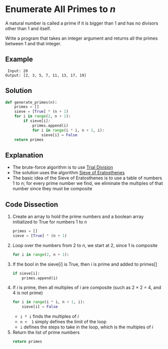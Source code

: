 # Enumerate All Primes to _n_
A natural number is called a prime if it is bigger than 1 and has no divisors other than 1 and itself.  
  
Write a program that takes an integer argument and returns all the primes between 1 and that integer.  
  
## Example
```
 Input: 20
Output: [2, 3, 5, 7, 11, 13, 17, 19]
```
  
## Solution
```python
def generate_primes(n):
    primes = []
    sieve = [True] * (n + 1)
    for i in range(2, n + 1):
        if sieve[i]:
            primes.append(i)
            for i in range(i * i, n + 1, i):
                sieve[i] = False
    return primes
```
  
## Explanation
* The brute-force algorithm is to use [Trial Division](https://www.khanacademy.org/computing/computer-science/cryptography/comp-number-theory/a/trial-division)  
* The solution uses the algorithm [Sieve of Eratosthenes](https://www.smartickmethod.com/blog/math/operations-and-algebraic-thinking/divisibility/prime-numbers-sieve-eratosthenes/)  
* The basic idea of the Sieve of Eratosthenes is to use a table of numbers 1 to _n_; for every prime number we find, we eliminate the multiples of that number since they must be composite  
  
## Code Dissection
1. Create an array to hold the prime numbers and a boolean array initialized to True for numbers 1 to _n_  
    ```python
    primes = []
    sieve = [True] * (n + 1)
    ```
2. Loop over the numbers from 2 to _n_, we start at 2, since 1 is composite  
    ```python
    for i in range(2, n + 1):
    ```
3. If the bool in the sieve[_i_] is True, then _i_ is prime and added to primes[]  
    ```python
    if sieve[i]:
        primes.append(i)
    ```
4. If _i_ is prime, then all multiples of _i_ are composite (such as 2 &times; 2 = 4, and 4 is not prime)  
    ```python
    for i in range(i * i, n + 1, i):
        sieve[i] = False
    ```
    * ```i * i``` finds the multiples of _i_  
    * ```n +  1``` simply defines the limit of the loop  
    * ```i``` defines the steps to take in the loop, which is the multiples of _i_  
5. Return the list of prime numbers  
    ```python
    return primes
    ```
